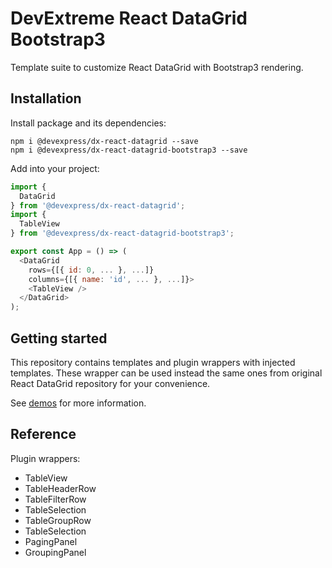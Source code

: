 # DevExtreme React DataGrid Bootstrap3

Template suite to customize React DataGrid with Bootstrap3 rendering.

## Installation

Install package and its dependencies:

```
npm i @devexpress/dx-react-datagrid --save
npm i @devexpress/dx-react-datagrid-bootstrap3 --save
```

Add into your project:

```js
import {
  DataGrid
} from '@devexpress/dx-react-datagrid';
import {
  TableView
} from '@devexpress/dx-react-datagrid-bootstrap3';

export const App = () => (
  <DataGrid
    rows={[{ id: 0, ... }, ...]}
    columns={[{ name: 'id', ... }, ...]}>
    <TableView />
  </DataGrid>
);
```

## Getting started

This repository contains templates and plugin wrappers with injected templates. These wrapper can be used instead the same ones from original React DataGrid repository for your convenience.

See [demos](../dx-react-demos/README.md) for more information.

## Reference

Plugin wrappers:
- TableView
- TableHeaderRow
- TableFilterRow
- TableSelection
- TableGroupRow
- TableSelection
- PagingPanel
- GroupingPanel
